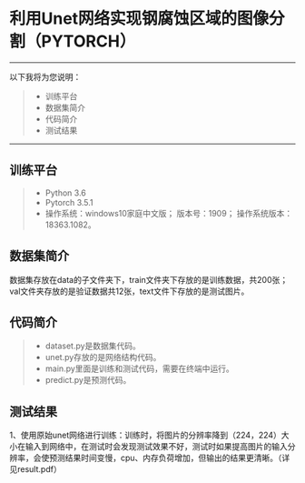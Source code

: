 ﻿# 利用Unet网络实现钢腐蚀区域的图像分割（PYTORCH）

------

以下我将为您说明：

> * 训练平台
> * 数据集简介
> * 代码简介
> * 测试结果

------

## 训练平台

> * Python 3.6
> * Pytorch 3.5.1
> * 操作系统：windows10家庭中文版； 版本号：1909； 操作系统版本：18363.1082。

## 数据集简介
数据集存放在data的子文件夹下，train文件夹下存放的是训练数据，共200张；val文件夹存放的是验证数据共12张，text文件下存放的是测试图片。

## 代码简介
> * dataset.py是数据集代码。
> * unet.py存放的是网络结构代码。
> * main.py里面是训练和测试代码，需要在终端中运行。
> * predict.py是预测代码。

## 测试结果
1、使用原始unet网络进行训练：训练时，将图片的分辨率降到（224，224）大小在输入到网络中，在测试时会发现测试效果不好，测试时如果提高图片的输入分辨率，会使预测结果时间变慢，cpu、内存负荷增加，但输出的结果更清晰。（详见result.pdf）

